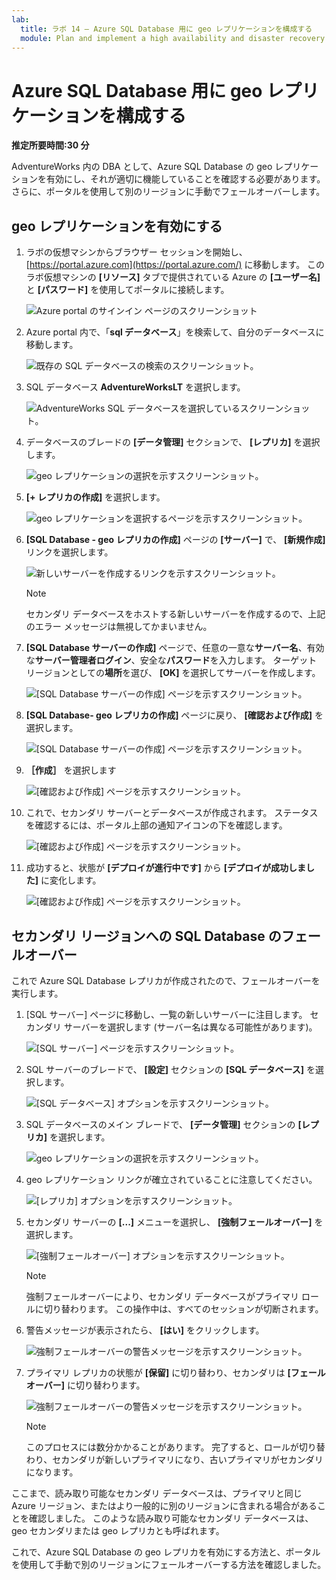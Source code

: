 ```yaml
---
lab:
  title: ラボ 14 – Azure SQL Database 用に geo レプリケーションを構成する
  module: Plan and implement a high availability and disaster recovery solution
---
```


# Azure SQL Database 用に geo レプリケーションを構成する

**推定所要時間:30 分**

AdventureWorks 内の DBA として、Azure SQL Database の geo レプリケーションを有効にし、それが適切に機能していることを確認する必要があります。 さらに、ポータルを使用して別のリージョンに手動でフェールオーバーします。

## geo レプリケーションを有効にする

1. ラボの仮想マシンからブラウザー セッションを開始し、[https://portal.azure.com](https://portal.azure.com/) に移動します。 このラボ仮想マシンの **[リソース]** タブで提供されている Azure の **[ユーザー名]** と **[パスワード]** を使用してポータルに接続します。

    ![Azure portal のサインイン ページのスクリーンショット](../images/dp-300-module-01-lab-01.png)

1. Azure portal 内で、「**sql データベース**」を検索して、自分のデータベースに移動します。

    ![既存の SQL データベースの検索のスクリーンショット。](../images/dp-300-module-13-lab-03.png)

1. SQL データベース **AdventureWorksLT** を選択します。

    ![AdventureWorks SQL データベースを選択しているスクリーンショット。](../images/dp-300-module-13-lab-04.png)

1. データベースのブレードの **[データ管理]** セクションで、 **[レプリカ]** を選択します。

    ![geo レプリケーションの選択を示すスクリーンショット。](../images/dp-300-module-14-lab-01.png)

1. **[+ レプリカの作成]** を選択します。

    ![geo レプリケーションを選択するページを示すスクリーンショット。](../images/dp-300-module-14-lab-02.png)

1. **[SQL Database - geo レプリカの作成]** ページの **[サーバー]** で、 **[新規作成]** リンクを選択します。

    ![新しいサーバーを作成するリンクを示すスクリーンショット。](../images/dp-300-module-14-lab-03.png)

    >[!NOTE]
    > セカンダリ データベースをホストする新しいサーバーを作成するので、上記のエラー メッセージは無視してかまいません。

1. **[SQL Database サーバーの作成]** ページで、任意の一意な**サーバー名**、有効な**サーバー管理者ログイン**、安全な**パスワード**を入力します。 ターゲット リージョンとしての**場所**を選び、 **[OK]** を選択してサーバーを作成します。

    ![[SQL Database サーバーの作成] ページを示すスクリーンショット。](../images/dp-300-module-14-lab-04.png)

1. **[SQL Database- geo レプリカの作成]** ページに戻り、 **[確認および作成]** を選択します。

    ![[SQL Database サーバーの作成] ページを示すスクリーンショット。](../images/dp-300-module-14-lab-05.png)

1. **［作成］** を選択します

    ![[確認および作成] ページを示すスクリーンショット。](../images/dp-300-module-14-lab-06.png)

1. これで、セカンダリ サーバーとデータベースが作成されます。 ステータスを確認するには、ポータル上部の通知アイコンの下を確認します。 

    ![[確認および作成] ページを示すスクリーンショット。](../images/dp-300-module-14-lab-07.png)

1. 成功すると、状態が **[デプロイが進行中です]** から **[デプロイが成功しました]** に変化します。

    ![[確認および作成] ページを示すスクリーンショット。](../images/dp-300-module-14-lab-08.png)

## セカンダリ リージョンへの SQL Database のフェールオーバー

これで Azure SQL Database レプリカが作成されたので、フェールオーバーを実行します。

1. [SQL サーバー] ページに移動し、一覧の新しいサーバーに注目します。 セカンダリ サーバーを選択します (サーバー名は異なる可能性があります)。

    ![[SQL サーバー] ページを示すスクリーンショット。](../images/dp-300-module-14-lab-09.png)

1. SQL サーバーのブレードで、 **[設定]** セクションの **[SQL データベース]** を選択します。

    ![[SQL データベース] オプションを示すスクリーンショット。](../images/dp-300-module-14-lab-10.png)

1. SQL データベースのメイン ブレードで、 **[データ管理]** セクションの **[レプリカ]** を選択します。

    ![geo レプリケーションの選択を示すスクリーンショット。](../images/dp-300-module-14-lab-01.png)

1. geo レプリケーション リンクが確立されていることに注意してください。

    ![[レプリカ] オプションを示すスクリーンショット。](../images/dp-300-module-14-lab-11.png)

1. セカンダリ サーバーの **[...]** メニューを選択し、 **[強制フェールオーバー]** を選択します。

    ![[強制フェールオーバー] オプションを示すスクリーンショット。](../images/dp-300-module-14-lab-12.png)

    > [!NOTE]
    > 強制フェールオーバーにより、セカンダリ データベースがプライマリ ロールに切り替わります。 この操作中は、すべてのセッションが切断されます。

1. 警告メッセージが表示されたら、 **[はい]** をクリックします。

    ![強制フェールオーバーの警告メッセージを示すスクリーンショット。](../images/dp-300-module-14-lab-13.png)

1. プライマリ レプリカの状態が **[保留]** に切り替わり、セカンダリは **[フェールオーバー]** に切り替わります。 

    ![強制フェールオーバーの警告メッセージを示すスクリーンショット。](../images/dp-300-module-14-lab-14.png)

    > [!NOTE]
    > このプロセスには数分かかることがあります。 完了すると、ロールが切り替わり、セカンダリが新しいプライマリになり、古いプライマリがセカンダリになります。

ここまで、読み取り可能なセカンダリ データベースは、プライマリと同じ Azure リージョン、またはより一般的に別のリージョンに含まれる場合があることを確認しました。 このような読み取り可能なセカンダリ データベースは、geo セカンダリまたは geo レプリカとも呼ばれます。

これで、Azure SQL Database の geo レプリカを有効にする方法と、ポータルを使用して手動で別のリージョンにフェールオーバーする方法を確認しました。
